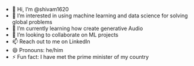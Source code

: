 - 👋 Hi, I’m @shivam1620
- 👀 I’m interested in using machine learning and data science for solving global problems
- 🌱 I’m currently learning how create generative Audio
- 💞️ I’m looking to collaborate on ML projects 
- 📫 Reach out to me on LinkedIn
- 😄 Pronouns: he/him
- ⚡ Fun fact: I have met the prime minister of my country

<!---
shivam1620/shivam1620 is a ✨ special ✨ repository because its `README.md` (this file) appears on your GitHub profile.
You can click the Preview link to take a look at your changes.
--->
